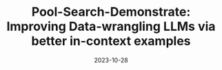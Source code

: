 ---
title: 'Pool-Search-Demonstrate: Improving Data-wrangling LLMs via better in-context examples'
excerpt: 'Changho Shin\*, **Joon Suk Huh**\*, Ellina Choi, *NeurIPS 2023 2nd Table Representation Learning Workshop*.'
collection: publications
paperurl: 'https://openreview.net/pdf?id=6Kb3pE9nWQ'
date: 2023-10-28
---